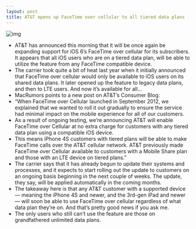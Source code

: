 ```yaml
---
layout: post
title: AT&T opens up FaceTime over cellular to all tiered data plans
---
```

![img](http://media.idownloadblog.com/wp-content/uploads/2012/08/ATT-FaceTime-Cellular-e1345540610382.jpg)
* AT&T has announced this morning that it will be once again be expanding support for iOS 6’s FaceTime over cellular for its subscribers. It appears that all iOS users who are on a tiered data plan, will be able to utilize the feature from any FaceTime compatible device.
* The carrier took quite a bit of heat last year when it initially announced that FaceTime over cellular would only be available to iOS users on its shared data plans. It later opened up the feature to legacy data plans, and then to LTE users. And now it’s available for all…
* MacRumors points to a new post on AT&T’s Consumer Blog:
* “When FaceTime over Cellular launched in September 2012, we explained that we wanted to roll it out gradually to ensure the service had minimal impact on the mobile experience for all of our customers.
* As a result of ongoing testing, we’re announcing AT&T will enable FaceTime over Cellular at no extra charge for customers with any tiered data plan using a compatible iOS device.
* This means iPhone 4S customers with tiered plans will be able to make FaceTime calls over the AT&T cellular network. AT&T previously made FaceTime over Cellular available to customers with a Mobile Share plan and those with an LTE device on tiered plans.”
* The carrier says that it has already begun to update their systems and processes, and it expects to start rolling out the update to customers on an ongoing basis beginning in the next couple of weeks. The update, they say, will be applied automatically in the coming months.
* The takeaway here is that any AT&T customer with a supported device — meaning the iPhone 4S and newer, and the 3rd-gen iPad and newer — will soon be able to use FaceTime over cellular regardless of what data plan they’re on. And that’s pretty good news if you ask me.
* The only users who still can’t use the feature are those on grandfathered unlimited data plans.


